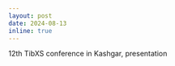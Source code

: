 ```yaml
---
layout: post
date: 2024-08-13 
inline: true
---
```


12th TibXS conference in Kashgar, presentation




